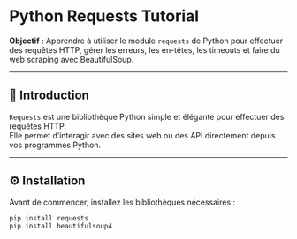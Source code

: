 
#  Python Requests Tutorial


**Objectif :** Apprendre à utiliser le module `requests` de Python pour effectuer des requêtes HTTP, gérer les erreurs, les en-têtes, les timeouts et faire du web scraping avec BeautifulSoup.

---

## 📖 Introduction

`Requests` est une bibliothèque Python simple et élégante pour effectuer des requêtes HTTP.  
Elle permet d’interagir avec des sites web ou des API directement depuis vos programmes Python.

---

## ⚙️ Installation

Avant de commencer, installez les bibliothèques nécessaires :

```bash
pip install requests
pip install beautifulsoup4
